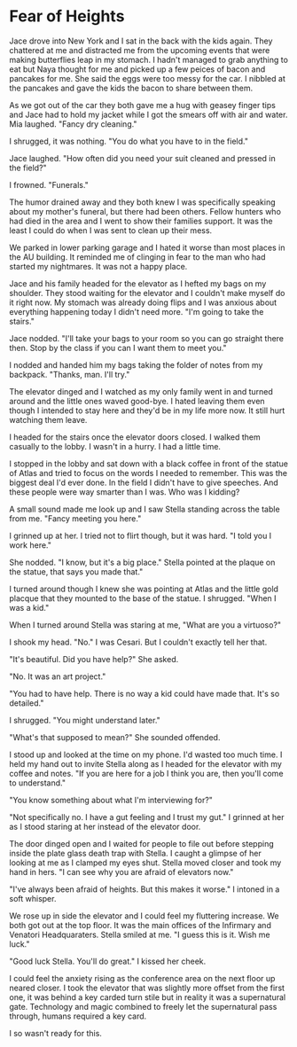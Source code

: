 # Fear of Heights

Jace drove into New York and I sat in the back with the kids again.  They chattered at me and distracted me from the upcoming events that were making butterflies leap in my stomach.  I hadn't managed to grab anything to eat but Naya thought for me and picked up a few peices of bacon and pancakes for me.  She said the eggs were too messy for the car.  I nibbled at the pancakes and gave the kids the bacon to share between them.  

As we got out of the car they both gave me a hug with geasey finger tips and Jace had to hold my jacket while I got the smears off with air and water.  Mia laughed.  "Fancy dry cleaning."

I shrugged, it was nothing.  "You do what you have to in the field."

Jace laughed.  "How often did you need your suit cleaned and pressed in the field?"

I frowned.  "Funerals."

The humor drained away and they both knew I was specifically speaking about my mother's funeral, but there had been others.  Fellow hunters who had died in the area and I went to show their families support.  It was the least I could do when I was sent to clean up their mess.

We parked in lower parking garage and I hated it worse than most places in the AU building.  It reminded me of clinging in fear to the man who had started my nightmares.  It was not a happy place.

Jace and his family headed for the elevator as I hefted my bags on my shoulder.  They stood waiting for the elevator and I couldn't make myself do it right now.  My stomach was already doing flips and I was anxious about everything happening today I didn't need more.  "I'm going to take the stairs."

Jace nodded.  "I'll take your bags to your room so you can go straight there then.  Stop by the class if you can I want them to meet you."

I nodded and handed him my bags taking the folder of notes from my backpack.  "Thanks, man.  I'll try."

The elevator dinged and I watched as my only family went in and turned around and the little ones waved good-bye.  I hated leaving them even though I intended to stay here and they'd be in my life more now.  It still hurt watching them leave.

I headed for the stairs once the elevator doors closed.  I walked them casually to the lobby.  I wasn't in a hurry.  I had a little time.

I stopped in the lobby and sat down with a black coffee in front of the statue of Atlas and tried to focus on the words I needed to remember.  This was the biggest deal I'd ever done.  In the field I didn't have to give speeches.  And these people were way smarter than I was.  Who was I kidding?

A small sound made me look up and I saw Stella standing across the table from me.  "Fancy meeting you here."

I grinned up at her.  I tried not to flirt though, but it was hard.  "I told you I work here."

She nodded.  "I know, but it's a big place."  Stella pointed at the plaque on the statue, that says you made that."

I turned around though I knew she was pointing at Atlas and the little gold placque that they mounted to the base of the statue.  I shrugged.  "When I was a kid."

When I turned around Stella was staring at me, "What are you a virtuoso?"

I shook my head. "No."  I was Cesari.  But I couldn't exactly tell her that.

"It's beautiful.  Did you have help?"  She asked.

"No. It was an art project."

"You had to have help.  There is no way a kid could have made that.  It's so detailed."

I shrugged.  "You might understand later."

"What's that supposed to mean?"  She sounded offended.

I stood up and looked at the time on my phone.  I'd wasted too much time.  I held my hand out to invite Stella along as I headed for the elevator with my coffee and notes.  "If you are here for a job I think you are, then you'll come to understand."

"You know something about what I'm interviewing for?"

"Not specifically no.  I have a gut feeling and I trust my gut."  I grinned at her as I stood staring at her instead of the elevator door.  

The door dinged open and I waited for people to file out before stepping inside the plate glass death trap with Stella.  I caught a glimpse of her looking at me as I clamped my eyes shut.  Stella moved closer and took my hand in hers.  "I can see why you are afraid of elevators now."

"I've always been afraid of heights.  But this makes it worse."  I intoned in a soft whisper.  

We rose up in side the elevator and I could feel my fluttering increase.  We both got out at the top floor.  It was the main offices of the Infirmary and Venatori Headquaraters.  Stella smiled at me.  "I guess this is it.  Wish me luck."

"Good luck Stella.  You'll do great."  I kissed her cheek.

I could feel the anxiety rising as the conference area on the next floor up neared closer.  I took the elevator that was slightly more offset from the first one, it was behind a key carded turn stile but in reality it was a supernatural gate.  Technology and magic combined to freely let the supernatural pass through, humans required a key card.

I so wasn't ready for this.